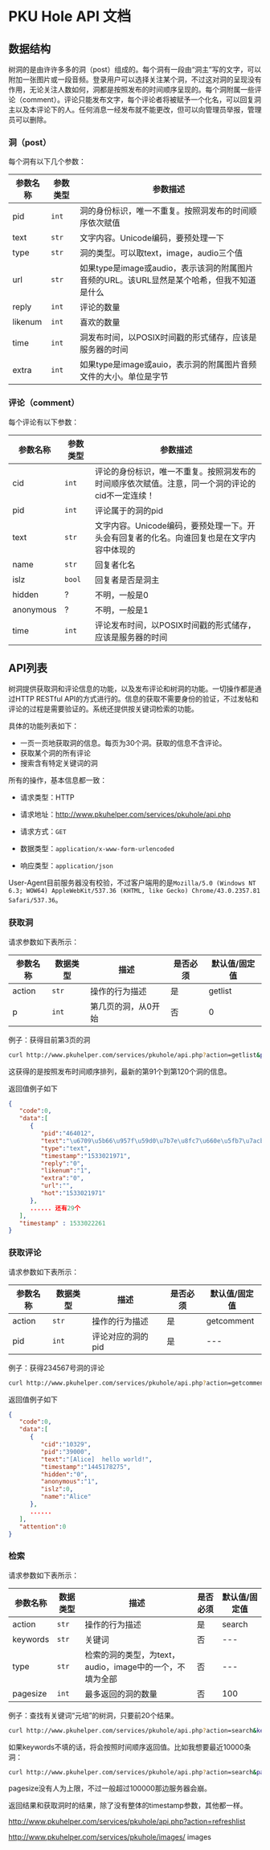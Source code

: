 # PKU Hole API 文档

## 数据结构

树洞的是由许许多多的洞（post）组成的。每个洞有一段由“洞主”写的文字，可以附加一张图片或一段音频。登录用户可以选择关注某个洞，不过这对洞的呈现没有作用，无论关注人数如何，洞都是按照发布的时间顺序呈现的。每个洞附属一些评论（comment）。评论只能发布文字，每个评论者将被赋予一个化名，可以回复洞主以及本评论下的人。任何消息一经发布就不能更改，但可以向管理员举报，管理员可以删除。

### 洞（post）

每个洞有以下几个参数：

| 参数名称      | 参数类型      | 参数描述                           |
| ------------- | ------------- | ---------------------------------- |
| pid           | `int`         | 洞的身份标识，唯一不重复。按照洞发布的时间顺序依次赋值 |
| text          | `str`         | 文字内容。Unicode编码，要预处理一下 |
| type          | `str`         | 洞的类型。可以取text，image，audio三个值 |
| url           | `str`         | 如果type是image或audio，表示该洞的附属图片音频的URL。该URL显然是某个哈希，但我不知道是什么 |
| reply         | `int`         | 评论的数量 |
| likenum       | `int`         | 喜欢的数量 |
| time          | `int`         | 洞发布时间，以POSIX时间戳的形式储存，应该是服务器的时间 |
| extra         | `int`         | 如果type是image或auio，表示洞的附属图片音频文件的大小。单位是字节 |


### 评论（comment）

每个评论有以下参数：

| 参数名称      | 参数类型      | 参数描述                           |
| ------------- | ------------- | ---------------------------------- |
| cid           | `int`         | 评论的身份标识，唯一不重复。按照洞发布的时间顺序依次赋值。注意，同一个洞的评论的cid不一定连续！ |
| pid           | `int`         | 评论属于的洞的pid |
| text          | `str`         | 文字内容。Unicode编码，要预处理一下。开头会有回复者的化名。向谁回复也是在文字内容中体现的 |
| name          | `str`         | 回复者化名 |
| islz          | `bool`        | 回复者是否是洞主 |
| hidden        | ?             | 不明，一般是0 |
| anonymous     | ?             | 不明，一般是1 |
| time          | `int`         | 评论发布时间，以POSIX时间戳的形式储存，应该是服务器的时间 |

## API列表

树洞提供获取洞和评论信息的功能，以及发布评论和树洞的功能。一切操作都是通过HTTP RESTful API的方式进行的。信息的获取不需要身份的验证，不过发帖和评论的过程是需要验证的。系统还提供按关键词检索的功能。

具体的功能列表如下：
- 一页一页地获取洞的信息。每页为30个洞。获取的信息不含评论。
- 获取某个洞的所有评论
- 搜索含有特定关键词的洞

所有的操作，基本信息都一致：

- 请求类型：HTTP

- 请求地址：http://www.pkuhelper.com/services/pkuhole/api.php

- 请求方式：`GET`

- 数据类型：`application/x-www-form-urlencoded`

- 响应类型：`application/json`

User-Agent目前服务器没有校验，不过客户端用的是`Mozilla/5.0 (Windows NT 6.3; WOW64) AppleWebKit/537.36 (KHTML, like Gecko) Chrome/43.0.2357.81 Safari/537.36`。

### 获取洞

请求参数如下表所示：

| 参数名称  | 数据类型 | 描述                |  是否必须  | 默认值/固定值  |
| ---       | ---      | ---                 |   ---      | --             | 
| action    | `str`    | 操作的行为描述      | 是         | getlist        |
| p         | `int`    | 第几页的洞，从0开始 | 否         | 0              |

例子：获得目前第3页的洞
```bash
curl http://www.pkuhelper.com/services/pkuhole/api.php?action=getlist&p=3
```
这获得的是按照发布时间顺序排列，最新的第91个到第120个洞的信息。

返回值例子如下
```json
{
   "code":0,
   "data":[ 
      {
         "pid":"464012",
         "text":"\u6709\u5b66\u957f\u59d0\u7b7e\u8fc7\u660e\u5fb7\u7acb\u4eba\u8fd9\u5bb6\u7559\u5b66\u4e2d\u4ecb\u673a\u6784\u5417\uff1f\u6c42\u6d4b\u8bc4\uff01",
         "type":"text",
         "timestamp":"1533021971",
         "reply":"0",
         "likenum":"1",
         "extra":"0",
         "url":"",
         "hot":"1533021971"
      },
      ...... 还有29个
   ],
   "timestamp" : 1533022261
}
```

### 获取评论

请求参数如下表所示：

| 参数名称  | 数据类型 | 描述               |  是否必须  | 默认值/固定值 |
| ---       | ---      | ---                |   ---      | ------------- | 
| action    | `str`    | 操作的行为描述     | 是         | getcomment    |
| pid       | `int`    | 评论对应的洞的pid  | 是         | ---           |

例子：获得234567号洞的评论
```bash
curl http://www.pkuhelper.com/services/pkuhole/api.php?action=getcomment&pid=234567
```

返回值例子如下
```json
{ 
   "code":0,
   "data":[  
      {  
         "cid":"10329",
         "pid":"39000",
         "text":"[Alice]  hello world!",
         "timestamp":"1445178275",
         "hidden":"0",
         "anonymous":"1",
         "islz":0,
         "name":"Alice"
      },
      ......
   ],
   "attention":0
}
```

### 检索

请求参数如下表所示：

| 参数名称  | 数据类型 | 描述               |  是否必须  | 默认值/固定值 |
| ---       | ---      | ---                |   ---      | ------------- | 
| action    | `str`    | 操作的行为描述     | 是         | search        |
| keywords  | `str`    | 关键词             | 否         | ---           |
| type      | `str`    | 检索的洞的类型，为text，audio，image中的一个，不填为全部  | 否         | ---           |
| pagesize  | `int`    | 最多返回的洞的数量 | 否         | 100           |

例子：查找有关键词“元培”的树洞，只要前20个结果。
```bash
curl http://www.pkuhelper.com/services/pkuhole/api.php?action=search&keywords=元培&pagesize=20
```

如果keywords不填的话，将会按照时间顺序返回值。比如我想要最近10000条洞：
```bash
curl http://www.pkuhelper.com/services/pkuhole/api.php?action=search&pagesize=10000
```
pagesize没有人为上限，不过一般超过100000那边服务器会崩。

返回结果和获取洞时的结果，除了没有整体的timestamp参数，其他都一样。



http://www.pkuhelper.com/services/pkuhole/api.php?action=refreshlist

http://www.pkuhelper.com/services/pkuhole/images/ images
